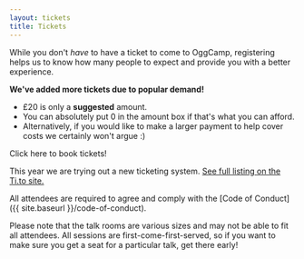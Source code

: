 ```yaml
---
layout: tickets
title: Tickets
---
```

While you don't *have* to have a ticket to come to OggCamp, registering helps us to know how many people to expect and provide you with a better experience.

**We've added more tickets due to popular demand!**

* £20 is only a **suggested** amount.
* You can absolutely put 0 in the amount box if that's what you can afford.
* Alternatively, if you would like to make a larger payment to help cover costs we certainly won't argue :)

<!-- place this where you want the widget to appear -->
<tito-widget event="oggcamp/oggcamp-2019">Click here to book tickets!</tito-widget>

This year we are trying out a new ticketing system. <a href="https://ti.to/oggcamp/oggcamp-2019" target="_blank">See full listing on the Ti.to site.</a>

All attendees are required to agree and comply with the [Code of Conduct]({{ site.baseurl }}/code-of-conduct).

Please note that the talk rooms are various sizes and may not be able to fit all attendees.  All sessions are first-come-first-served, so if you want to make sure you get a seat for a particular talk, get there early!

<!-- You can also add yourself to the <a href="https://joind.in/event/oggcamp-18-2018">Joind.in page for OggCamp '18</a>. It's a great way to see who else is coming, what talks are planned, and also provide feedback on both the event and the talks you've attended. -->
